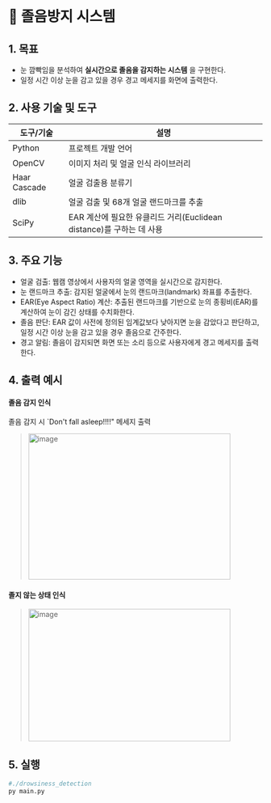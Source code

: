
# 📌 졸음방지 시스템

## 1. 목표
- 눈 깜빡임을 분석하여 **실시간으로 졸음을 감지하는 시스템** 을 구현한다.
- 일정 시간 이상 눈을 감고 있을 경우 경고 메세지를 화면에 출력한다.

## 2. 사용 기술 및 도구
| 도구/기술              | 설명                   |
| ------------------ | -------------------- |
| Python             | 프로젝트 개발 언어           |
| OpenCV             | 이미지 처리 및 얼굴 인식 라이브러리 |
| Haar Cascade       | 얼굴 검출용 분류기       |
| dlib      |  얼굴 검출 및 68개 얼굴 랜드마크를 추출       |
| SciPy      |  EAR 계산에 필요한 유클리드 거리(Euclidean distance)를 구하는 데 사용    |



## 3. 주요 기능
- 얼굴 검출: 웹캠 영상에서 사용자의 얼굴 영역을 실시간으로 감지한다.
- 눈 랜드마크 추출: 감지된 얼굴에서 눈의 랜드마크(landmark) 좌표를 추출한다.
- EAR(Eye Aspect Ratio) 계산: 추출된 랜드마크를 기반으로 눈의 종횡비(EAR)를 계산하여 눈이 감긴 상태를 수치화한다.
- 졸음 판단: EAR 값이 사전에 정의된 임계값보다 낮아지면 눈을 감았다고 판단하고, 일정 시간 이상 눈을 감고 있을 경우 졸음으로 간주한다.
- 경고 알림: 졸음이 감지되면 화면 또는 소리 등으로 사용자에게 경고 메세지를 출력한다.

## 4. 출력 예시

#### 졸음 감지 인식
졸음 감지 시 `Don't fall asleep!!!!" 메세지 출력
> <img width="400" height="289" alt="image" src="https://github.com/user-attachments/assets/1ff4b308-fd4a-41fb-9545-ac581638102e" />

#### 졸지 않는 상태 인식

> <img width="400" height="262" alt="image" src="https://github.com/user-attachments/assets/dda85914-0231-42ae-82c7-4a0c7625f527" />


## 5. 실행
```bash
#./drowsiness_detection
py main.py
```
